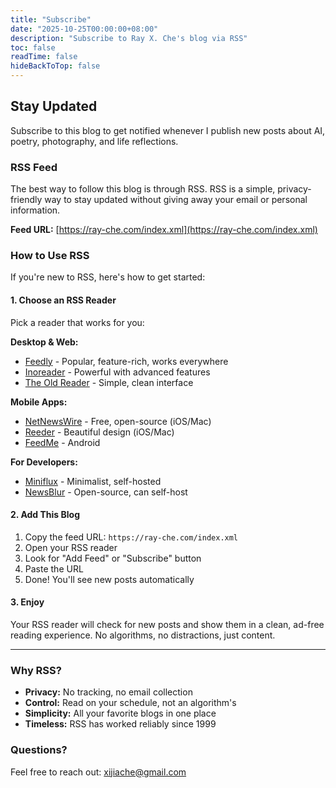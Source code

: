 ```yaml
---
title: "Subscribe"
date: "2025-10-25T00:00:00+08:00"
description: "Subscribe to Ray X. Che's blog via RSS"
toc: false
readTime: false
hideBackToTop: false
---
```


## Stay Updated

Subscribe to this blog to get notified whenever I publish new posts about AI, poetry, photography, and life reflections.

### RSS Feed

The best way to follow this blog is through RSS. RSS is a simple, privacy-friendly way to stay updated without giving away your email or personal information.

**Feed URL:** [https://ray-che.com/index.xml](https://ray-che.com/index.xml)

### How to Use RSS

If you're new to RSS, here's how to get started:

#### 1. Choose an RSS Reader

Pick a reader that works for you:

**Desktop & Web:**
- [Feedly](https://feedly.com/) - Popular, feature-rich, works everywhere
- [Inoreader](https://www.inoreader.com/) - Powerful with advanced features
- [The Old Reader](https://theoldreader.com/) - Simple, clean interface

**Mobile Apps:**
- [NetNewsWire](https://netnewswire.com/) - Free, open-source (iOS/Mac)
- [Reeder](https://reederapp.com/) - Beautiful design (iOS/Mac)
- [FeedMe](https://play.google.com/store/apps/details?id=com.seazon.feedme) - Android

**For Developers:**
- [Miniflux](https://miniflux.app/) - Minimalist, self-hosted
- [NewsBlur](https://newsblur.com/) - Open-source, can self-host

#### 2. Add This Blog

1. Copy the feed URL: `https://ray-che.com/index.xml`
2. Open your RSS reader
3. Look for "Add Feed" or "Subscribe" button
4. Paste the URL
5. Done! You'll see new posts automatically

#### 3. Enjoy

Your RSS reader will check for new posts and show them in a clean, ad-free reading experience. No algorithms, no distractions, just content.

---

### Why RSS?

- **Privacy:** No tracking, no email collection
- **Control:** Read on your schedule, not an algorithm's
- **Simplicity:** All your favorite blogs in one place
- **Timeless:** RSS has worked reliably since 1999

### Questions?

Feel free to reach out: [xijiache@gmail.com](mailto:xijiache@gmail.com)
